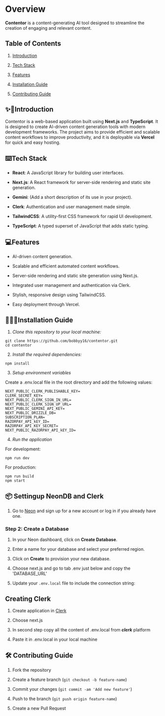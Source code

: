 # Overview

**Contentor** is a content-generating AI tool designed to streamline the creation of engaging and relevant content.

## Table of Contents

1. [Introduction](#introduction)

2. [Tech Stack](#tech-stack)

3. [Features](#features)

4. [Installation Guide](#installation-guide)

5. [Contributing Guide](#contributing-guide)

## ✨🎈Introduction

Contentor is a web-based application built using **Next.js** and **TypeScript**. It is designed to create AI-driven content generation tools with modern development frameworks. The project aims to provide efficient and scalable content workflows to improve productivity, and it is deployable via **Vercel** for quick and easy hosting.

## ⌨️Tech Stack

- **React**: A JavaScript library for building user interfaces.

- **Next.js**: A React framework for server-side rendering and static site generation.

- **Gemini**: (Add a short description of its use in your project).

- **Clerk**: Authentication and user management made simple.

- **TailwindCSS**: A utility-first CSS framework for rapid UI development.

- **TypeScript**: A typed superset of JavaScript that adds static typing.

## 💻Features

- AI-driven content generation.

- Scalable and efficient automated content workflows.

- Server-side rendering and static site generation using Next.js.

- Integrated user management and authentication via Clerk.

- Stylish, responsive design using TailwindCSS.

- Easy deployment through Vercel.

## 🧑🏻‍💻Installation Guide

1.  _Clone this repository to your local machine:_

```
git clone https://github.com/bobbyy16/contentor.git
cd contentor
```

2.  _Install the required dependencies:_

```
npm install
```

3.  _Setup environment variables_

Create a .env.local file in the root directory and add the following values:

```
NEXT_PUBLIC_CLERK_PUBLISHABLE_KEY=
CLERK_SECRET_KEY=
NEXT_PUBLIC_CLERK_SIGN_IN_URL=
NEXT_PUBLIC_CLERK_SIGN_UP_URL=
NEXT_PUBLIC_GEMINI_API_KEY=
NEXT_PUBLIC_DRIZZLE_DB=
SUBSCRIPTION_PLAN=
RAZORPAY_API_kEY_ID=
RAZORPAY_API_KEY_SECRET=
NEXT_PUBLIC_RAZORPAY_API_kEY_ID=
```

4.  _Run the application_

For development:

```
npm run dev
```

For production:

```
npm run build
npm start
```

## 📦 Settingup NeonDB and Clerk

1. Go to [Neon](https://neon.tech/) and sign up for a new account or log in if you already have one.

### Step 2: Create a Database

1. In your Neon dashboard, click on **Create Database**.

2. Enter a name for your database and select your preferred region.

3. Click on **Create** to provision your new database.

4. Choose next.js and go to tab .env just below and copy the 'DATABASE_URL'

5. Update your `.env.local` file to include the connection string:

## Creating Clerk

1. Create application in [Clerk](https://clerk.com/)

2. Choose next.js

3. In second step copy all the content of .env.local from **_clerk_** platform

4. Paste it in .env.local in your local machine

## 🛠️ Contributing Guide

1. Fork the repository

2. Create a feature branch (`git checkout -b feature-name`)

3. Commit your changes (`git commit -am 'Add new feature'`)

4. Push to the branch (`git push origin feature-name`)

5. Create a new Pull Request
